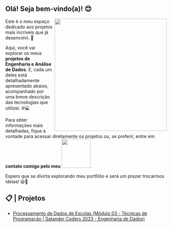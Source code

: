 ## Olá! Seja bem-vindo(a)! 😊

<img align='right' src='https://media.giphy.com/media/v1.Y2lkPTc5MGI3NjExYmVibXc1cDB1cWJ4Zmc1Y2s2YTUxcjNtZGdxcHp4MjdvcjRhZnVlNyZlcD12MV9pbnRlcm5hbF9naWZfYnlfaWQmY3Q9Zw/gh0RRgkTXedvF0pDc0/giphy.gif'  width='350'>

Este é o meu espaço dedicado aos projetos mais incríveis que já desenvolvi. 🚀

Aqui, você vai explorar os meus **projetos de Engenharia e Análise de Dados**. E, cada um deles está detalhadamente apresentado abaixo, acompanhado por uma breve descrição das tecnologias que utilizei. 🌐💻

Para obter informações mais detalhadas, fique à vontade para acessar diretamente os projetos ou, se preferir, entre em **contato comigo pelo meu <a href="https://www.linkedin.com/in/devguilhermecarvalho/" target="_blank"><img src="https://img.shields.io/badge/LinkedIn-0077B5?style=for-the-badge&logo=linkedin&logoColor=white" target="_blank" width='90'></a>**.

Espero que se divirta explorando meu portfólio e será um prazer trocarmos ideias! 😃🌟

## 📋 | Projetos</h2>

- <a href="https://github.com/devguilhermecarvalho/santander-coders-2023-engdados/tree/main/03_Projeto-Tecnicas_de_%20Programacao">Processamento de Dados de Escolas (Módulo 03 - Técnicas de Programação | Satander Coders 2023 - Engenharia de Dados)</a>
